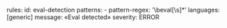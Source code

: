 rules:
id: eval-detection
patterns: 
	- pattern-regex: '\beval[\s]*’
languages: [generic]
message: «Eval detected»
severity: ERROR
